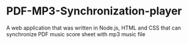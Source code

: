 # PDF-MP3-Synchronization-player
A web application that was written in Node.js, HTML and CSS that can synchronize PDF music score sheet with mp3 music file
